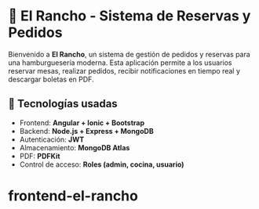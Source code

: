 # 🍔 El Rancho - Sistema de Reservas y Pedidos

Bienvenido a **El Rancho**, un sistema de gestión de pedidos y reservas para una hamburguesería moderna. Esta aplicación permite a los usuarios reservar mesas, realizar pedidos, recibir notificaciones en tiempo real y descargar boletas en PDF.

## 🔧 Tecnologías usadas

- Frontend: **Angular + Ionic + Bootstrap**
- Backend: **Node.js + Express + MongoDB**
- Autenticación: **JWT**
- Almacenamiento: **MongoDB Atlas**
- PDF: **PDFKit**
- Control de acceso: **Roles (admin, cocina, usuario)**



# frontend-el-rancho
